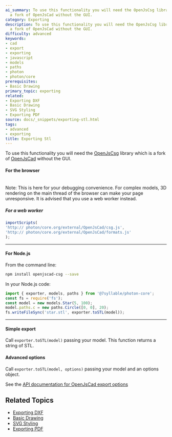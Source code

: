 ```yaml
---
ai_summary: To use this functionality you will need the OpenJsCsg library which is
  a fork of OpenJsCad without the GUI.
category: Exporting
description: To use this functionality you will need the OpenJsCsg library which is
  a fork of OpenJsCad without the GUI.
difficulty: advanced
keywords:
- cad
- export
- exporting
- javascript
- models
- paths
- photon
- photon/core
prerequisites:
- Basic Drawing
primary_topic: exporting
related:
- Exporting DXF
- Basic Drawing
- SVG Styling
- Exporting PDF
source: docs/_snippets/exporting-stl.html
tags:
- advanced
- exporting
title: Exporting Stl
---
```

To use this functionality you will need the [OpenJsCsg](https://www.npmjs.com/package/openjscad-csg) library which is a fork of [OpenJsCad](https://github.com/joostn/OpenJsCad) without the GUI.

#### For the browser

#####

```html

```

Note: This is here for your debugging convenience. For complex models, 3D rendering on the main thread of the browser can make your page unresponsive.
It is advised that you use a web worker instead.

##### For a web worker

```javascript
importScripts(
'http:// photon/core.org/external/OpenJsCad/csg.js',
'http:// photon/core.org/external/OpenJsCad/formats.js'
);
```

---

#### For Node.js

From the command line:

```bash
npm install openjscad-csg --save
```

In your Node.js code:

```javascript
import { exporter, models, paths } from '@7syllable/photon-core';
const fs = require('fs');
const model = new models.Star(5, 100);
model.paths.c = new paths.Circle([0, 0], 20);
fs.writeFileSync('star.stl', exporter.toSTL(model));
```

---

#### Simple export

Call `exporter.toSTL(model)` passing your model.
This function returns a string of STL.

#### Advanced options

Call `exporter.toSTL(model, options)` passing your model and an options object.

See the [API documentation for OpenJsCad export options](../converted/api/interfaces/exporter.iopenjscadoptions.md#content)

## Related Topics

- [Exporting DXF](../index.md)
- [Basic Drawing](../index.md)
- [SVG Styling](../index.md)
- [Exporting PDF](../index.md)
